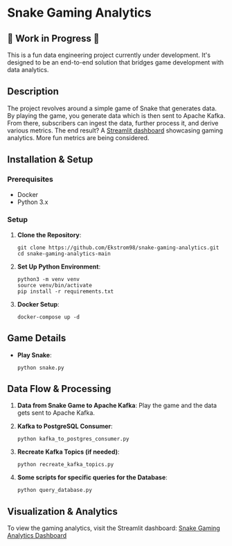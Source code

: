 # Snake Gaming Analytics

## 🚧 Work in Progress 🚧
This is a fun data engineering project currently under development. It's designed to be an end-to-end solution that bridges game development with data analytics.

## Description
The project revolves around a simple game of Snake that generates data. By playing the game, you generate data which is then sent to Apache Kafka. From there, subscribers can ingest the data, further process it, and derive various metrics. The end result? A [Streamlit dashboard](https://snake-gaming-analytics.streamlit.app/) showcasing gaming analytics. More fun metrics are being considered.

## Installation & Setup

### Prerequisites
- Docker
- Python 3.x

### Setup

1. **Clone the Repository**:
   ```
   git clone https://github.com/Ekstrom98/snake-gaming-analytics.git
   cd snake-gaming-analytics-main
   ```

2. **Set Up Python Environment**:
   ```
   python3 -m venv venv
   source venv/bin/activate
   pip install -r requirements.txt
   ```

3. **Docker Setup**:
   ```
   docker-compose up -d
   ```

## Game Details

- **Play Snake**:
   ```
   python snake.py
   ```

## Data Flow & Processing

1. **Data from Snake Game to Apache Kafka**:
   Play the game and the data gets sent to Apache Kafka.

2. **Kafka to PostgreSQL Consumer**:
   ```
   python kafka_to_postgres_consumer.py
   ```

3. **Recreate Kafka Topics (if needed)**:
   ```
   python recreate_kafka_topics.py
   ```

4. **Some scripts for specific queries for the Database**:
   ```
   python query_database.py
   ```

## Visualization & Analytics

To view the gaming analytics, visit the Streamlit dashboard: [Snake Gaming Analytics Dashboard](https://snake-gaming-analytics.streamlit.app/)
